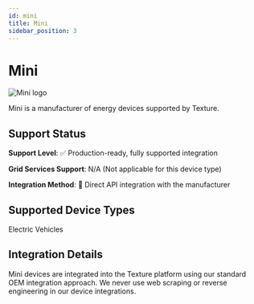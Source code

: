 ```yaml
---
id: mini
title: Mini
sidebar_position: 3
---
```


# Mini

<div style={{ textAlign: 'center', margin: '20px 0' }}>
  <img 
    src="https://device.cms.texture.energy/logo/%20Mini%20Vector%20Icon.svg" 
    alt="Mini logo" 
    style={{ maxWidth: '200px', maxHeight: '150px' }}
  />
</div>

Mini is a manufacturer of energy devices supported by Texture.



## Support Status

**Support Level**: ✅ Production-ready, fully supported integration

**Grid Services Support**: N/A (Not applicable for this device type)

**Integration Method**: 🔌 Direct API integration with the manufacturer

## Supported Device Types

Electric Vehicles

## Integration Details

Mini devices are integrated into the Texture platform using our standard OEM integration approach. We never use web scraping or reverse engineering in our device integrations.



